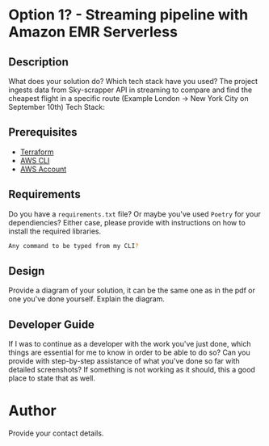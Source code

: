 # Option 1? - Streaming pipeline with Amazon EMR Serverless
## Description
What does your solution do? Which tech stack have you used?
The project ingests data from Sky-scrapper API in streaming to compare and find the cheapest flight in a specific route (Example London -> New York City on September 10th) 
Tech Stack: 

## Prerequisites

- [Terraform](https://www.terraform.io/downloads.html)
- [AWS CLI](https://docs.aws.amazon.com/cli/latest/userguide/cli-chap-install.html)
- [AWS Account](https://aws.amazon.com/premiumsupport/knowledge-center/create-and-activate-aws-account/)

## Requirements
Do you have a `requirements.txt` file? Or maybe you've used `Poetry` for your dependiencies? Either case, please provide with instructions on how to install the required libraries.

```bash
Any command to be typed from my CLI?
```

## Design
Provide a diagram of your solution, it can be the same one as in the pdf or one you've done yourself. Explain the diagram.

## Developer Guide
If I was to continue as a developer with the work you've just done, which things are essential for me to know in order to be able to do so?
Can you provide with step-by-step assistance of what you've done so far with detailed screenshots? If something is not working as it should, this a good place to state that as well.


# Author
Provide your contact details.

